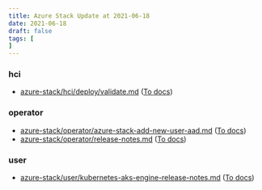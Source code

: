 ```yaml
---
title: Azure Stack Update at 2021-06-18
date: 2021-06-18
draft: false
tags: [
]
---
```


### hci
- [azure-stack/hci/deploy/validate.md](https://github.com/MicrosoftDocs/azure-stack-docs/compare/f052cad..59efbf0#diff-cd41d6b5b9b6732f9e5694e120df6045b5a6f7a21e04bdca903e9263fb8d2692) ([To docs](https://docs.microsoft.com/en-us/azure-stack/hci/deploy/validate?WT.mc_id=AZ-MVP-5003408))
    
### operator
- [azure-stack/operator/azure-stack-add-new-user-aad.md](https://github.com/MicrosoftDocs/azure-stack-docs/compare/f052cad..59efbf0#diff-62560439724c4461c9ab1fbdd86d94b0cdb914f8c075cbd638dd3a5d090d44c7) ([To docs](https://docs.microsoft.com/en-us/azure-stack/operator/azure-stack-add-new-user-aad?WT.mc_id=AZ-MVP-5003408))
- [azure-stack/operator/release-notes.md](https://github.com/MicrosoftDocs/azure-stack-docs/compare/f052cad..59efbf0#diff-2135bea1e8ba86ced8f1132666bad8511311d8b2daf186e8f7bcee06513e1035) ([To docs](https://docs.microsoft.com/en-us/azure-stack/operator/release-notes?WT.mc_id=AZ-MVP-5003408))
    
### user
- [azure-stack/user/kubernetes-aks-engine-release-notes.md](https://github.com/MicrosoftDocs/azure-stack-docs/compare/f052cad..59efbf0#diff-9b430d1771c2a9d8bf7f93cc18899a563988f31998bc8c4dcd34eb62258e9fe4) ([To docs](https://docs.microsoft.com/en-us/azure-stack/user/kubernetes-aks-engine-release-notes?WT.mc_id=AZ-MVP-5003408))
    
